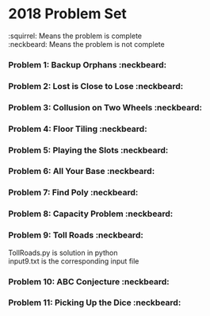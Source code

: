 # 2018 Problem Set

:squirrel: Means the problem is complete <br />
:neckbeard: Means the problem is not complete <br />

### Problem 1: Backup Orphans :neckbeard:

### Problem 2: Lost is Close to Lose :neckbeard:

### Problem 3: Collusion on Two Wheels :neckbeard:

### Problem 4: Floor Tiling :neckbeard:

### Problem 5: Playing the Slots :neckbeard:

### Problem 6: All Your Base :neckbeard:

### Problem 7: Find Poly :neckbeard:

### Problem 8: Capacity Problem :neckbeard:

### Problem 9: Toll Roads :neckbeard:
TollRoads.py is solution in python<br />
input9.txt is the corresponding input file <br />
### Problem 10: ABC Conjecture :neckbeard:

### Problem 11: Picking Up the Dice :neckbeard:
